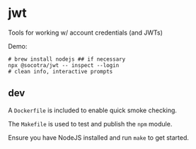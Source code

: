 # jwt

Tools for working w/ account credentials (and JWTs)

Demo:

```
# brew install nodejs ## if necessary
npx @socotra/jwt -- inspect --login
# clean info, interactive prompts
```

## dev

A `Dockerfile` is included to enable quick smoke checking.

The `Makefile` is used to test and publish the `npm` module.

Ensure you have NodeJS installed and run `make` to get started.
